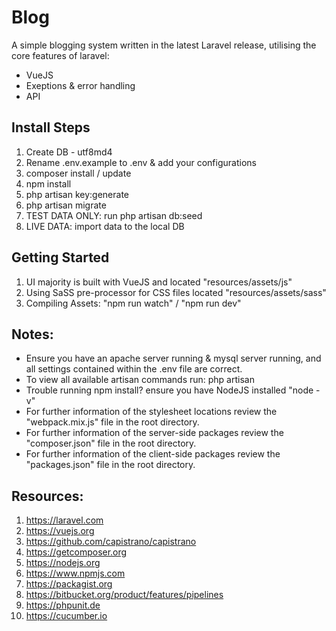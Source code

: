 # Blog
A simple blogging system written in the latest Laravel release, utilising the core features of laravel:
- VueJS
- Exeptions & error handling
- API

## Install Steps

1. Create DB - utf8md4
2. Rename .env.example to .env & add your configurations
3. composer install / update
4. npm install
5. php artisan key:generate
6. php artisan migrate
7. TEST DATA ONLY: run php artisan db:seed
8. LIVE DATA: import data to the local DB

## Getting Started

1. UI majority is built with VueJS and located "resources/assets/js"
2. Using SaSS pre-processor for CSS files located "resources/assets/sass"
3. Compiling Assets: "npm run watch" / "npm run dev"

## Notes:
- Ensure you have an apache server running & mysql server running, and all settings contained within the .env file are correct.
- To view all available artisan commands run: php artisan
- Trouble running npm install? ensure you have NodeJS installed "node -v"
- For further information of the stylesheet locations review the "webpack.mix.js" file in the root directory.
- For further information of the server-side packages review the "composer.json" file in the root directory.
- For further information of the client-side packages review the "packages.json" file in the root directory.

## Resources:
1. https://laravel.com
2. https://vuejs.org
3. https://github.com/capistrano/capistrano
4. https://getcomposer.org
5. https://nodejs.org
6. https://www.npmjs.com
7. https://packagist.org
8. https://bitbucket.org/product/features/pipelines
9. https://phpunit.de
10. https://cucumber.io